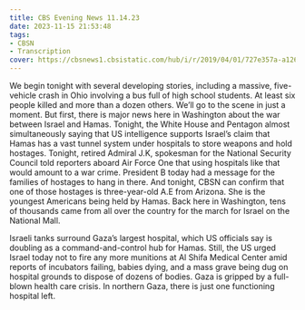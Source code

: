 ```yaml
---
title: CBS Evening News 11.14.23
date: 2023-11-15 21:53:48
tags:
- CBSN
- Transcription
cover: https://cbsnews1.cbsistatic.com/hub/i/r/2019/04/01/727e357a-a126-4138-a2c5-4d3222669d57/thumbnail/640x360/3ff2761028dc5c65cc4f07acd54bcd5c/cbsn2-logo-1920x1080.jpg
---
```

We begin tonight with several developing stories, including a massive, five-vehicle crash in Ohio involving a bus full of high school students. At least six people killed and more than a dozen others. We’ll go to the scene in just a moment. But first, there is major news here in Washington about the war between Israel and Hamas. Tonight, the White House and Pentagon almost simultaneously saying that US intelligence supports Israel’s claim that Hamas has a vast tunnel system under hospitals to store weapons and hold hostages. Tonight, retired Admiral J.K, spokesman for the National Security Council told reporters aboard Air Force One that using hospitals like that would amount to a war crime. President B today had a message for the families of hostages to hang in there. And tonight, CBSN can confirm that one of those hostages is three-year-old A.E from Arizona. She is the youngest Americans being held by Hamas. Back here in Washington, tens of thousands came from all over the country for the march for Israel on the National Mall. 

Israeli tanks surround Gaza’s largest hospital, which US officials say is doubling as a command-and-control hub for Hamas. Still, the US urged Israel today not to fire any more munitions at Al Shifa Medical Center amid reports of incubators failing, babies dying, and a mass grave being dug on hospital grounds to dispose of dozens of bodies. Gaza is gripped by a full-blown health care crisis. In northern Gaza, there is just one functioning hospital left. 
